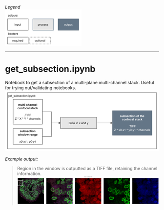 *Legend*<br>
<img src="../.imgs/legend.png" alt="Legend for the flowchart" width="250"/>
<hr>

# get_subsection.ipynb

Notebook to get a subsection of a multi-plane multi-channel stack. Useful for trying out/validating notebooks.
![Flowchart of the notebook for getting subsections from a multi-plane TIFF file.](../.imgs/flowchart_get-subsection.png)

*Example output:*
> Region in the window is outputted as a TIFF file, retaining the channel information.
![Flowchart of the notebook for getting subsections from a multi-plane TIFF file.](../.imgs/output_get-subsection.png)